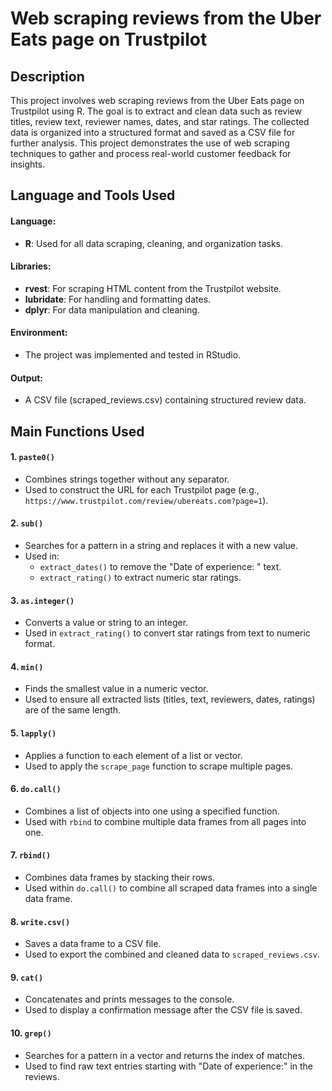 <h1> Web scraping reviews from the Uber Eats page on Trustpilot </h1>



<h2>Description</h2>

This project involves web scraping reviews from the Uber Eats page on Trustpilot using R. The goal is to extract and clean data such as review titles, review text, reviewer names, dates, and star ratings. The collected data is organized into a structured format and saved as a CSV file for further analysis. This project demonstrates the use of web scraping techniques to gather and process real-world customer feedback for insights.

<h2> Language and Tools Used </h2>

#### Language:

- **R**: Used for all data scraping, cleaning, and organization tasks.
  
#### Libraries:

- **rvest**: For scraping HTML content from the Trustpilot website.
- **lubridate**: For handling and formatting dates.
- **dplyr**: For data manipulation and cleaning.

#### Environment:

- The project was implemented and tested in RStudio.
  
#### Output:

- A CSV file (scraped_reviews.csv) containing structured review data.
  
<h2> Main Functions Used </h2>


#### **1. `paste0()`**
- Combines strings together without any separator.
- Used to construct the URL for each Trustpilot page (e.g., `https://www.trustpilot.com/review/ubereats.com?page=1`).

#### **2. `sub()`**
- Searches for a pattern in a string and replaces it with a new value.
- Used in:
  - `extract_dates()` to remove the "Date of experience: " text.
  - `extract_rating()` to extract numeric star ratings.

#### **3. `as.integer()`**
- Converts a value or string to an integer.
- Used in `extract_rating()` to convert star ratings from text to numeric format.

#### **4. `min()`**
- Finds the smallest value in a numeric vector.
- Used to ensure all extracted lists (titles, text, reviewers, dates, ratings) are of the same length.

#### **5. `lapply()`**
- Applies a function to each element of a list or vector.
- Used to apply the `scrape_page` function to scrape multiple pages.

#### **6. `do.call()`**
- Combines a list of objects into one using a specified function.
- Used with `rbind` to combine multiple data frames from all pages into one.

#### **7. `rbind()`**
- Combines data frames by stacking their rows.
- Used within `do.call()` to combine all scraped data frames into a single data frame.

#### **8. `write.csv()`**
- Saves a data frame to a CSV file.
- Used to export the combined and cleaned data to `scraped_reviews.csv`.

#### **9. `cat()`**
- Concatenates and prints messages to the console.
- Used to display a confirmation message after the CSV file is saved.

#### **10. `grep()`**
- Searches for a pattern in a vector and returns the index of matches.
- Used to find raw text entries starting with "Date of experience:" in the reviews.
